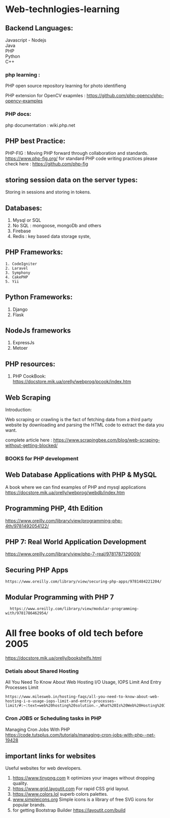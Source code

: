 # Web-technlogies-learning

## Backend Languages: 
Javascript - Nodejs <br>
Java<br>
PHP<br>
Python<br>
C++ <br>

### php learning : 


PHP open source repository learning for photo identifieng 

PHP extension for OpenCV
exapmles : https://github.com/php-opencv/php-opencv-examples


### PHP docs:
 php documentation : wiki.php.net

## PHP best Practice: 
  
  PHP-FIG : Moving PHP forward through collaboration and standards.
  https://www.php-fig.org/
  for standard PHP code writing practices please check here : https://github.com/php-fig
## storing session data on the server types: 
  Storing in sessions and storing in tokens.
  
  
  ## Databases: 
  
 1. Mysql or SQL
 2. No SQL : mongoose, mongoDb and others
 3. Firebase 
 4. Redis : key based data storage syste, 
 
 
 ## PHP Frameworks:
    1. CodeIgniter
    2. Laravel 
    3. Symphony
    4. CakePHP
    5. Yii
    
 ## Python Frameworks: 
   1. Django
   2. Flask
 
 ## NodeJs frameworks
   1. ExpressJs
   2. Metoer 
    
## PHP resources: 
  1. PHP CookBook: https://docstore.mik.ua/orelly/webprog/pcook/index.htm


## Web Scraping 
  Introduction: 

  Web scraping or crawling is the fact of fetching data from a third party website by downloading and parsing the HTML code to extract the data you want.

  complete article here : https://www.scrapingbee.com/blog/web-scraping-without-getting-blocked/

### BOOKS for PHP development

## Web Database Applications with PHP & MySQL 
  A book where we can find examples of PHP and mysql applications 
  https://docstore.mik.ua/orelly/webprog/webdb/index.htm
  

## Programming PHP, 4th Edition

  https://www.oreilly.com/library/view/programming-php-4th/9781492054122/

## PHP 7: Real World Application Development
  https://www.oreilly.com/library/view/php-7-real/9781787129009/


## Securing PHP Apps
    https://www.oreilly.com/library/view/securing-php-apps/9781484221204/

## Modular Programming with PHP 7
      https://www.oreilly.com/library/view/modular-programming-with/9781786462954/

# All free books of old tech before 2005
  https://docstore.mik.ua/orelly/bookshelfs.html

  ### Detials about Shared Hosting 
  All You Need To Know About Web Hosting I/O Usage, IOPS Limit And Entry Processes Limit


    https://www.milesweb.in/hosting-faqs/all-you-need-to-know-about-web-hosting-i-o-usage-iops-limit-and-entry-processes-limit/#:~:text=web%20hosting%20solution.-,What%20Is%20Web%20Hosting%20I%2FO%20Usage%3F,second%20on%20your%20hosting%20server.


### Cron JOBS or Scheduling tasks in PHP
  Managing Cron Jobs With PHP
  https://code.tutsplus.com/tutorials/managing-cron-jobs-with-php--net-19428


  ## important links for websites 
  Useful websites for web developers. 
  1. https://www.tinypng.com 
  It optimizes your images without dropping quality. 
  2. https://www.grid.layoutit.com 
  For rapid CSS grid layout. 
  3. https://www.colors.lol 
  superb colors palettes. 
  4. www.simpleicons.org 
  Simple icons is a library of free SVG icons for popular brands.
  6. for getting Bootstrap Builder 
  https://layoutit.com/build

